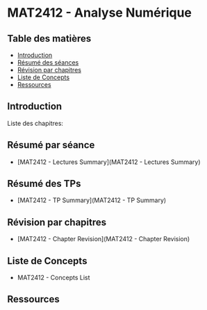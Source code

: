 # MAT2412 - Analyse Numérique

## Table des matières

- [Introduction](#introduction)
- [Résumé des séances](#résumé)
- [Révision par chapitres](#revision)
- [Liste de Concepts](#concepts)
- [Ressources](#ressources)

## Introduction

Liste des chapitres:

## Résumé par séance

- [MAT2412 - Lectures Summary](MAT2412 - Lectures Summary)

## Résumé des TPs

- [MAT2412 - TP Summary](MAT2412 - TP Summary)

## Révision par chapitres

- [MAT2412 - Chapter Revision](MAT2412 - Chapter Revision)

## Liste de Concepts

- MAT2412 - Concepts List

## Ressources


